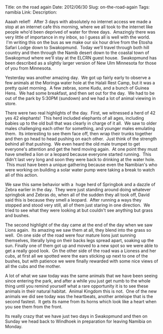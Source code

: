 Title: on the road again
Date: 2012/06/30
Slug: on-the-road-again
Tags: namibia
Link: 
Description: 


<p>Aaaah relief!   After 3 days with absolutely no internet access we made a stop at an internet cafe this morning, where we all took to the internet like people who'd been deprived of water for three days.  Amazingly there was very little of importance in my inbox, so I guess all is well with the world.  I'm writing this on the bus as we make our six hour drive from the Etosha Safari Lodge down to Swakopmund.  Today we'll travel through both hill country and then through the Namib desert down to the coastal town of Swakopmud where we'll stay at the ELCRN guest house.  Swakopmund has been described as a slightly larger version of New Ulm Minnesota for those of you from Minnesota.</p>
<p>Yesterday was another amazing day.  We got up fairly early to observe a few animals at the Moringa water hole at the Halali Rest Camp, but it was a pretty quiet morning.  A few zebras, some Kudu, and a bunch of Guinea Hens.  We had some breakfast, and then set out for the day.  We had to be out of the park by 5:30PM (sundown) and we had a lot of animal viewing in store.</p>
<p>There were two real highlights of the day.  First, we witnessed a herd of 42 yes 42 elephants!  This herd included elephants of all ages, including babies up to the old bull that was clearly in charge of it all.  We saw to older males challenging each other for something, and younger males emulating them.  Its interesting to see them face off, then wrap their trunks together and then go head to head pushing on each other.  Just think of the strength behind all that pushing.  We even heard the old male trumpet to get everyone's attention and get the herd moving again.  At one point they must have smelled a lion or a leopard because everyone started running.  This didn't last very long and soon they were back to drinking at the water hole.  This must have been a unique gathering because even the Namibian's who were working on building a solar water pump were taking a break to watch all of this action.</p>
<p>We saw this same behavior with a  huge herd of Springbok and a dazzle of Zebra earlier in the day.  They were just standing around doing whatever springbok and Zebras do, when all of the sudden they all took off, David said this is because they smell a leopard.  After running a ways they stopped and stood very still, all of them just staring in one direction.  We tried to see what they were looking at but couldn't see anything but grass and bushes.</p>
<p>The second highlight of the day came at the end of the day when we saw Lions again.  Its amazing we saw them at all, they blend into the grass so well.  On one side of the road were four mature lions just sunning themselves, literally lying on their backs legs spread apart, soaking up the sun. Finally one of them got up and moved to a new spot so we were able to get a really good look.  On the other side of the road was a Lioness and her cubs, at first all we spotted were the ears sticking up next to one of the bushes, but with patience we were finally rewarded with some nice views of all the cubs and the mother.</p>
<p>A lot of what we saw today was the same animals that we have been seeing since entering the park, and after a while you just get numb to the whole thing until you remind yourself what a rare opportunity it is to see these animals in their natural habitat.  Animal Kingdom this is not.  One of the new animals we did see today was the heartbeats, another antelope that is the second fastest.  It gets its name from its horns which look like a heart when you see them from the front.</p>
<p>Its really crazy that we have just two days in Swakopmund and then on Sunday we head back to Windhoek in preparation for leaving Namibia on Monday. </p>
